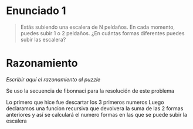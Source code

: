 # Enunciado 1

> Estás subiendo una escalera de N peldaños. En cada momento, puedes subir 1 o 2 peldaños. ¿En cuántas formas diferentes puedes subir las escalera?

# Razonamiento

_Escribir aquí el razonamiento al puzzle_

Se uso la secuencia de fibonnaci para la resolución de este problema

Lo primero que hice fue descartar los 3 primeros numeros
Luego declaramos una funcion recursiva que devolvera la suma de las 2 formas anteriores
y así se calculará el numero formas en las que se puede subir la escalera
